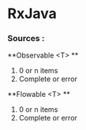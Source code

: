 # RxJava

### Sources :
**Observable \<T\> **    
  1) 0 or n items
  2) Complete or error<br>
  
**Flowable \<T\> **
  1) 0 or n items
  2) Complete or error
